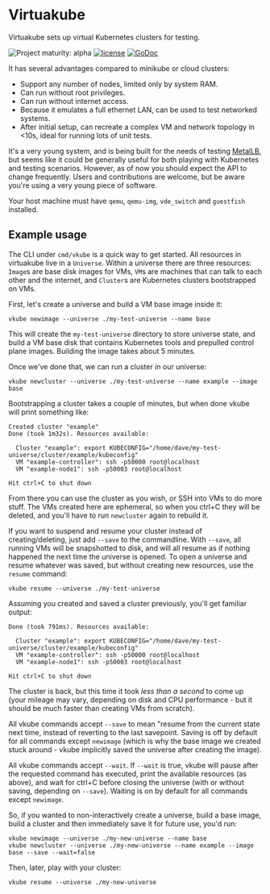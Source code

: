 # Virtuakube

Virtuakube sets up virtual Kubernetes clusters for testing.

![Project maturity: alpha](https://img.shields.io/badge/maturity-alpha-red.svg) [![license](https://img.shields.io/github/license/google/metallb.svg?maxAge=2592000)](https://github.com/danderson/virtuakube/blob/master/LICENSE) [![GoDoc](https://godoc.org/go.universe.tf/virtuakube?status.svg)](https://godoc.org/go.universe.tf/virtuakube)

It has several advantages compared to minikube or cloud clusters:

 - Support any number of nodes, limited only by system RAM.
 - Can run without root privileges.
 - Can run without internet access.
 - Because it emulates a full ethernet LAN, can be used to test
   networked systems.
 - After initial setup, can recreate a complex VM and network topology
   in <10s, ideal for running lots of unit tests.

It's a very young system, and is being built for the needs of testing
[MetalLB](https://metallb.universe.tf), but seems like it could be
generally useful for both playing with Kubernetes and testing
scenarios. However, as of now you should expect the API to change
frequently. Users and contributions are welcome, but be aware you're
using a very young piece of software.

Your host machine must have `qemu`, `qemu-img`, `vde_switch` and
`guestfish` installed.

## Example usage

The CLI under `cmd/vkube` is a quick way to get started. All resources
in virtuakube live in a `Universe`. Within a universe there are three
resources: `Image`s are base disk images for VMs, `VM`s are machines
that can talk to each other and the internet, and `Cluster`s are
Kubernetes clusters bootstrapped on VMs.

First, let's create a universe and build a VM base image inside it:

```
vkube newimage --universe ./my-test-universe --name base
```

This will create the `my-test-universe` directory to store universe
state, and build a VM base disk that contains Kubernetes tools and
prepulled control plane images. Building the image takes about 5
minutes.

Once we've done that, we can run a cluster in our universe:

```
vkube newcluster --universe ./my-test-universe --name example --image base
```

Bootstrapping a cluster takes a couple of minutes, but when done vkube
will print something like:

```
Created cluster "example"
Done (took 1m32s). Resources available:

  Cluster "example": export KUBECONFIG="/home/dave/my-test-universe/cluster/example/kubeconfig"
  VM "example-controller": ssh -p50000 root@localhost
  VM "example-node1": ssh -p50003 root@localhost

Hit ctrl+C to shut down
```

From there you can use the cluster as you wish, or SSH into VMs to do
more stuff. The VMs created here are ephemeral, so when you ctrl+C
they will be deleted, and you'll have to run `newcluster` again to
rebuild it.

If you want to suspend and resume your cluster instead of
creating/deleting, just add `--save` to the commandline. With
`--save`, all running VMs will be snapshotted to disk, and will all
resume as if nothing happened the next time the universe is opened. To
open a universe and resume whatever was saved, but without creating
new resources, use the `resume` command:

```
vkube resume --universe ./my-test-universe
```

Assuming you created and saved a cluster previously, you'll get
familiar output:

```
Done (took 791ms). Resources available:

  Cluster "example": export KUBECONFIG="/home/dave/my-test-universe/cluster/example/kubeconfig"
  VM "example-controller": ssh -p50000 root@localhost
  VM "example-node1": ssh -p50003 root@localhost

Hit ctrl+C to shut down
```

The cluster is back, but this time it took _less than a second_ to
come up (your mileage may vary, depending on disk and CPU
performance - but it should be much faster than creating VMs from
scratch).

All vkube commands accept `--save` to mean "resume from the current
state next time, instead of reverting to the last savepoint. Saving is
off by default for all commands except `newimage` (which is why the
base image we created stuck around - vkube implicitly saved the
universe after creating the image).

All vkube commands accept `--wait`. If `--wait` is true, vkube will
pause after the requested command has executed, print the available
resources (as above), and wait for ctrl+C before closing the universe
(with or without saving, depending on `--save`). Waiting is on by
default for all commands except `newimage`.

So, if you wanted to non-interactively create a universe, build a base
image, build a cluster and then immediately save it for future use,
you'd run:

```
vkube newimage --universe ./my-new-universe --name base
vkube newcluster --universe ./my-new-universe --name example --image base --save --wait=false
```

Then, later, play with your cluster:

```
vkube resume --universe ./my-new-universe
```

